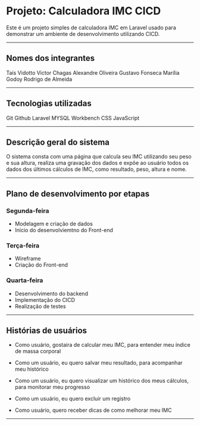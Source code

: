 # Projeto: Calculadora IMC CICD

Este é um projeto simples de calculadora IMC em Laravel usado para demonstrar um ambiente de desenvolvimento utilizando CICD.
 
---

## Nomes dos integrantes

Taís Vidotto
Victor Chagas
Alexandre Oliveira
Gustavo Fonseca
Marília Godoy
Rodrigo de Almeida

---

## Tecnologias utilizadas

Git
Github
Laravel
MYSQL Workbench
CSS
JavaScript

---

## Descrição geral do sistema

O sistema consta com uma página que calcula seu IMC utilizando seu peso e sua altura, realiza uma gravação dos dados e expõe ao usuário todos os dados dos últimos cálculos de IMC, como resultado, peso, altura e nome.

---

## Plano de desenvolvimento por etapas

### Segunda-feira

 - Modelagem e criação de dados
 - Início do desenvolviemtno do Front-end

### Terça-feira

 - Wireframe
 - Criação do Front-end

### Quarta-feira

 - Desenvolvimento do backend
 - Implementação do CICD
 - Realização de testes

---

## Histórias de usuários

 - Como usuário, gostaira de calcular meu IMC, para entender meu índice de massa corporal

 - Como um usuário, eu quero salvar meu resultado, para acompanhar meu histórico

 - Como um usuário, eu quero visualizar um histórico dos meus cálculos, para monitorar meu progresso

- Como um usuário, eu quero excluir um registro

- Como usuário, quero receber dicas de como melhorar meu IMC

---



